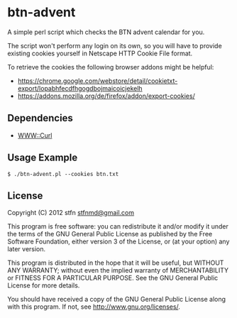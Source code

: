 # btn-advent
A simple perl script which checks the BTN advent calendar for you.

The script won't perform any login on its own, so you will have to provide existing cookies yourself in Netscape HTTP Cookie File format.

To retrieve the cookies the following browser addons might be helpful:
* https://chrome.google.com/webstore/detail/cookietxt-export/lopabhfecdfhgogdbojmaicoicjekelh
* https://addons.mozilla.org/de/firefox/addon/export-cookies/

## Dependencies
* [WWW::Curl](http://search.cpan.org/~szbalint/WWW-Curl/lib/WWW/Curl.pm)

## Usage Example
```
$ ./btn-advent.pl --cookies btn.txt
```

## License
Copyright (C) 2012  stfn <stfnmd@gmail.com>

This program is free software: you can redistribute it and/or modify
it under the terms of the GNU General Public License as published by
the Free Software Foundation, either version 3 of the License, or
(at your option) any later version.

This program is distributed in the hope that it will be useful,
but WITHOUT ANY WARRANTY; without even the implied warranty of
MERCHANTABILITY or FITNESS FOR A PARTICULAR PURPOSE.  See the
GNU General Public License for more details.

You should have received a copy of the GNU General Public License
along with this program.  If not, see <http://www.gnu.org/licenses/>.
